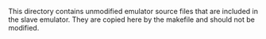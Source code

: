 This directory contains unmodified emulator source files that are included in
the slave emulator. They are copied here by the makefile and should not be
modified.
